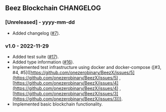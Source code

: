 ## Beez Blockchain CHANGELOG

### [Unreleased] - yyyy-mm-dd

- Added changelog ([#7]([https://github.com/onezerobinary/BeezX/issues/7](https://github.com/onezerobinary/BeezX/issues/7))).

### v1.0 - 2022-11-29

- Added test suite ([#17]([https://github.com/onezerobinary/BeezX/issues/17](https://github.com/onezerobinary/BeezX/issues/17))).
- Added type information ([#16]([https://github.com/onezerobinary/BeezX/issues/16](https://github.com/onezerobinary/BeezX/issues/16))).
- Implemented test infrastructure using docker and docker-compose ([#3, #4, #5]([https://github.com/onezerobinary/BeezX/issues/5](https://github.com/onezerobinary/BeezX/issues/5) , [https://github.com/onezerobinary/BeezX/issues/4](https://github.com/onezerobinary/BeezX/issues/4) , [https://github.com/onezerobinary/BeezX/issues/3](https://github.com/onezerobinary/BeezX/issues/3))).
- Implemented basic blockchain functionality.